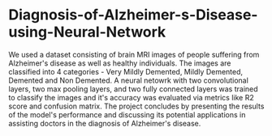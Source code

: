 # Diagnosis-of-Alzheimer-s-Disease-using-Neural-Network

We used a dataset consisting of brain MRI images of people suffering from Alzheimer's disease as well as healthy individuals. The images are classified into 4 categories - Very Mildly Demented, Mildly Demented, Demented and Non Demented. A neural netowrk with two convolutional layers, two max pooling layers, and two fully connected layers was trained to classify the images and it's accuracy was evaluated via metrics like R2 score and confusion matrix. The project concludes by presenting the results of the model's performance and discussing its potential applications in assisting doctors in the diagnosis of Alzheimer's disease.
